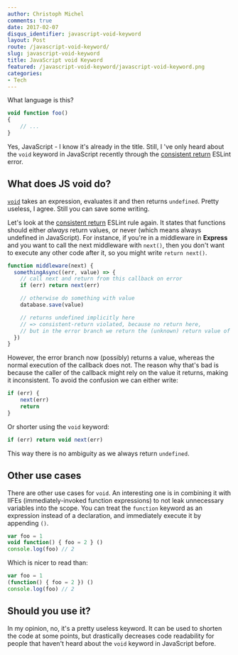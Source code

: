 ```yaml
---
author: Christoph Michel
comments: true
date: 2017-02-07
disqus_identifier: javascript-void-keyword
layout: Post
route: /javascript-void-keyword/
slug: javascript-void-keyword
title: JavaScript void Keyword
featured: /javascript-void-keyword/javascript-void-keyword.png
categories:
- Tech
---
```


What language is this?

```javascript
void function foo()
{
    // ...
}
```

Yes, JavaScript - I know it's already in the title. Still, I 've only heard about the `void` keyword in JavaScript recently through the [consistent return](http://eslint.org/docs/rules/consistent-return) ESLint error.

## What does JS void do?
[`void`](https://developer.mozilla.org/en/docs/Web/JavaScript/Reference/Operators/void) takes an expression, evaluates it and then returns `undefined`.
Pretty useless, I agree. Still you can save some writing.

Let's look at the [consistent return](http://eslint.org/docs/rules/consistent-return) ESLint rule again. It states that functions should either _always_ return values, or never (which means always undefined in JavaScript).
For instance, if you're in a middleware in **Express** and you want to call the next middleware with `next()`, then you don't want to execute any other code after it, so you might write `return next()`.

```javascript
function middleware(next) {
  somethingAsync((err, value) => {
    // call next and return from this callback on error
    if (err) return next(err)

    // otherwise do something with value
    database.save(value)

    // returns undefined implicitly here
    // => consistent-return violated, because no return here,
    // but in the error branch we return the (unknown) return value of next
  })
}
```

However, the error branch now (possibly) returns a value, whereas the normal execution of the callback does not. The reason why that's bad is because the caller of the callback might rely on the value it returns, making it inconsistent.
To avoid the confusion we can either write:

```javascript
if (err) {
    next(err)
    return
}
```

Or shorter using the `void` keyword:

```javascript
if (err) return void next(err)
```

This way there is no ambiguity as we always return `undefined`.

## Other use cases
There are other use cases for `void`. An interesting one is in combining it with IIFEs (immediately-invoked function expressions) to not leak unnecessary variables into the scope. You can treat the `function` keyword as an expression instead of a declaration, and immediately execute it by appending `()`.

```javascript
var foo = 1
void function() { foo = 2 } ()
console.log(foo) // 2
```

Which is nicer to read than:

```javascript
var foo = 1
(function() { foo = 2 }) ()
console.log(foo) // 2
```

## Should you use it?
In my opinion, no, it's a pretty useless keyword. It can be used to shorten the code at some points, but drastically decreases code readability for people that haven't heard about the `void` keyword in JavaScript before.
